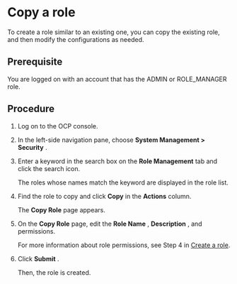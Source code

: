 Copy a role
================================

To create a role similar to an existing one, you can copy the existing role, and then modify the configurations as needed.

**Prerequisite**
-------------------------------------

You are logged on with an account that has the ADMIN or ROLE_MANAGER role.

Procedure
------------------------------

1. Log on to the OCP console.

2. In the left-side navigation pane, choose **System Management \> Security** .

3. Enter a keyword in the search box on the **Role Management** tab and click the search icon.

   The roles whose names match the keyword are displayed in the role list.

4. Find the role to copy and click **Copy** in the **Actions** column.

   The **Copy Role** page appears.

5. On the **Copy Role** page, edit the **Role Name** , **Description** , and permissions.

   For more information about role permissions, see Step 4 in [Create a role](2.create-a-role.md).

6. Click **Submit** .

   Then, the role is created.
